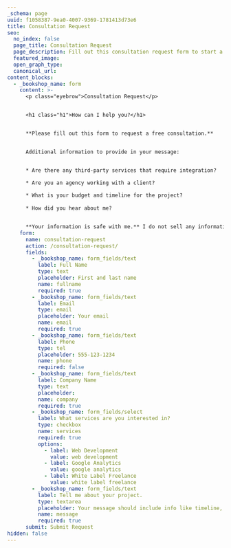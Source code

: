 ```yaml
---
_schema: page
uuid: f1058387-9ea0-4007-9369-1781413d73e6
title: Consultation Request
seo:
  no_index: false
  page_title: Consultation Request
  page_description: Fill out this consultation request form to start a conversation with Ed Meehan.
  featured_image:
  open_graph_type:
  canonical_url:
content_blocks:
  - _bookshop_name: form
    content: >-
      <p class="eyebrow">Consultation Request</p>


      <h1 class="h1">How can I help you?</h1>


      **Please fill out this form to request a free consultation.**


      Additional information to provide in your message:


      * Are there any third-party services that require integration?

      * Are you an agency working with a client?
      
      * What is your budget and timeline for the project?
      
      * How did you hear about me?


      **Your information is safe with me.** I do not sell any information to third parties and will only share your information if you ask me to.
    form:
      name: consultation-request
      action: /consultation-request/
      fields:
        - _bookshop_name: form_fields/text
          label: Full Name
          type: text
          placeholder: First and last name
          name: fullname
          required: true
        - _bookshop_name: form_fields/text
          label: Email
          type: email
          placeholder: Your email
          name: email
          required: true
        - _bookshop_name: form_fields/text
          label: Phone
          type: tel
          placeholder: 555-123-1234
          name: phone
          required: false
        - _bookshop_name: form_fields/text
          label: Company Name
          type: text
          placeholder:
          name: company
          required: true
        - _bookshop_name: form_fields/select
          label: What services are you interested in?
          type: checkbox
          name: services
          required: true
          options:
            - label: Web Development
              value: web development
            - label: Google Analytics
              value: google analytics
            - label: White Label Freelance
              value: white label freelance
        - _bookshop_name: form_fields/text
          label: Tell me about your project.
          type: textarea
          placeholder: Your message should include info like timeline, budget, etc.
          name: message
          required: true
      submit: Submit Request
hidden: false
---
```

